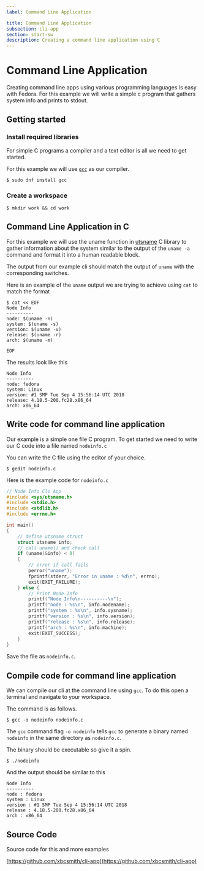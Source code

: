 ```yaml
---
label: Command Line Application

title: Command Line Application
subsection: cli-app
section: start-sw
description: Creating a command line application using C
---
```


# Command Line Application

Creating command line apps using various programming languages is easy with Fedora. For this example we will write a simple c program that gathers system info and prints to stdout.

## Getting started

### Install required libraries

For simple C programs a compiler and a text editor is all we need to get started.

For this example we will use [`gcc`](https://gcc.gnu.org/) as our compiler.

```$ sudo dnf install gcc```

### Create a workspace

```$ mkdir work && cd work```

## Command Line Application in C

For this example we will use the uname function in [utsname](http://pubs.opengroup.org/onlinepubs/7908799/xsh/sysutsname.h.html) C library to gather information about the system similar to the output of the `uname -a` command and format it into a human readable block.  

The output from our example cli should match the output of `uname` with the corresponding switches. 

Here is an example of the `uname` output we are trying to achieve using `cat` to match the format

```
$ cat << EOF
Node Info
---------- 
node: $(uname -n)          
system: $(uname -s)
version: $(uname -v)
release: $(uname -r)
arch: $(uname -m)

EOF
```

The results look like this

```
Node Info
----------
node: fedora
system: Linux
version: #1 SMP Tue Sep 4 15:56:14 UTC 2018
release: 4.18.5-200.fc28.x86_64
arch: x86_64
```

## Write code for command line application


Our example is a simple one file C program. To get started we need to write our C code into a file named `nodeinfo.c`

You can write the C file using the editor of your choice.

```$ gedit nodeinfo.c```

Here is the example code for `nodeinfo.c`

```c
// Node Info Cli App
#include <sys/utsname.h>
#include <stdio.h>
#include <stdlib.h>
#include <errno.h>

int main()
{
    // define utsname struct
    struct utsname info;
    // call uname() and check call
    if (uname(&info) < 0)
    {
        // error if call fails
        perror("uname");
        fprintf(stderr, "Error in uname : %d\n", errno);
        exit(EXIT_FAILURE);
    } else {
        // Print Node Info
        printf("Node Info\n----------\n");
        printf("node : %s\n", info.nodename);
        printf("system : %s\n", info.sysname);
        printf("version : %s\n", info.version);
        printf("release : %s\n", info.release);
        printf("arch : %s\n", info.machine);
        exit(EXIT_SUCCESS);
    }
}


```

Save the file as `nodeinfo.c`.

## Compile code for command line application

We can compile our cli at the command line using `gcc`. To do this open a terminal and navigate to your workspace. 

The command is as follows.

```$ gcc -o nodeinfo nodeinfo.c```

The `gcc` command flag `-o nodeinfo` tells `gcc` to generate a binary named `nodeinfo` in the same directory as `nodeinfo.c`. 

The binary should be executable so give it a spin.

```$ ./nodeinfo```

And the output should be similar to this

```
Node Info
----------
node : fedora
system : Linux
version : #1 SMP Tue Sep 4 15:56:14 UTC 2018
release : 4.18.5-200.fc28.x86_64
arch : x86_64
```



## Source Code

Source code for this and more examples

[https://github.com/xbcsmith/cli-app](https://github.com/xbcsmith/cli-app)


